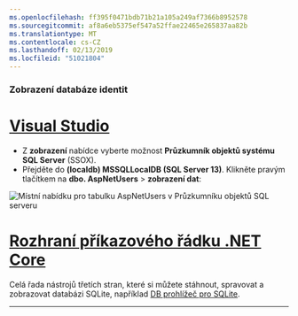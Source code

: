 ```yaml
---
ms.openlocfilehash: ff395f0471bdb71b21a105a249af7366b8952578
ms.sourcegitcommit: af8a6eb5375ef547a52ffae22465e265837aa82b
ms.translationtype: MT
ms.contentlocale: cs-CZ
ms.lasthandoff: 02/13/2019
ms.locfileid: "51021804"
---
```

### <a name="view-the-identity-database"></a>Zobrazení databáze identit

# <a name="visual-studiotabvisual-studio"></a>[Visual Studio](#tab/visual-studio) 

* Z **zobrazení** nabídce vyberte možnost **Průzkumník objektů systému SQL Server** (SSOX).
* Přejděte do **(localdb) MSSQLLocalDB (SQL Server 13)**. Klikněte pravým tlačítkem na **dbo. AspNetUsers** > **zobrazení dat**:

![Místní nabídku pro tabulku AspNetUsers v Průzkumníku objektů SQL serveru](~/security/authentication/accconfirm/_static/ssox.png)

# <a name="net-core-clitabnetcore-cli"></a>[Rozhraní příkazového řádku .NET Core](#tab/netcore-cli)

Celá řada nástrojů třetích stran, které si můžete stáhnout, spravovat a zobrazovat databázi SQLite, například [DB prohlížeč pro SQLite](http://sqlitebrowser.org/).

------